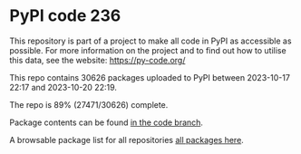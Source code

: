 # PyPI code 236

This repository is part of a project to make all code in PyPI as accessible as possible. For more information 
on the project and to find out how to utilise this data, see the website: https://py-code.org/

This repo contains 30626 packages uploaded to PyPI between 
2023-10-17 22:17 and 2023-10-20 22:19.

The repo is 89% (27471/30626) complete.

Package contents can be found [in the code branch](https://github.com/pypi-data/pypi-mirror-236/tree/code/packages).

A browsable package list for all repositories [all packages here](https://py-code.org/repositories/pypi-mirror-236).


